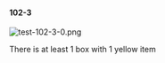 #### 102-3
![test-102-3-0.png](https://github.com/lil-lab/nlvr/raw/master/nlvr/test/images/0/test-102-3-0.png "test-102-3-0.png")

There is at least 1 box with 1 yellow item